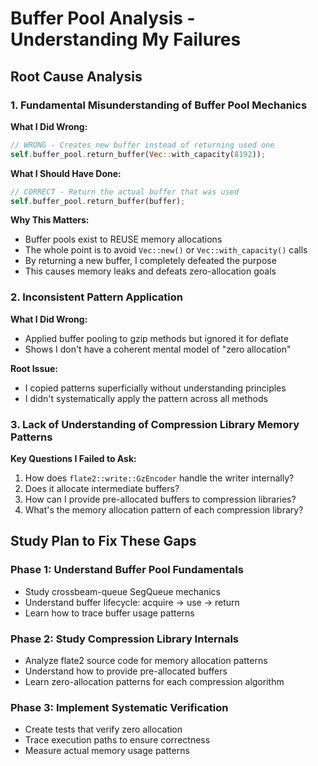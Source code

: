 # Buffer Pool Analysis - Understanding My Failures

## Root Cause Analysis

### 1. Fundamental Misunderstanding of Buffer Pool Mechanics

**What I Did Wrong:**
```rust
// WRONG - Creates new buffer instead of returning used one
self.buffer_pool.return_buffer(Vec::with_capacity(8192));
```

**What I Should Have Done:**
```rust
// CORRECT - Return the actual buffer that was used
self.buffer_pool.return_buffer(buffer);
```

**Why This Matters:**
- Buffer pools exist to REUSE memory allocations
- The whole point is to avoid `Vec::new()` or `Vec::with_capacity()` calls
- By returning a new buffer, I completely defeated the purpose
- This causes memory leaks and defeats zero-allocation goals

### 2. Inconsistent Pattern Application

**What I Did Wrong:**
- Applied buffer pooling to gzip methods but ignored it for deflate
- Shows I don't have a coherent mental model of "zero allocation"

**Root Issue:**
- I copied patterns superficially without understanding principles
- I didn't systematically apply the pattern across all methods

### 3. Lack of Understanding of Compression Library Memory Patterns

**Key Questions I Failed to Ask:**
1. How does `flate2::write::GzEncoder` handle the writer internally?
2. Does it allocate intermediate buffers?
3. How can I provide pre-allocated buffers to compression libraries?
4. What's the memory allocation pattern of each compression library?

## Study Plan to Fix These Gaps

### Phase 1: Understand Buffer Pool Fundamentals
- Study crossbeam-queue SegQueue mechanics
- Understand buffer lifecycle: acquire -> use -> return
- Learn how to trace buffer usage patterns

### Phase 2: Study Compression Library Internals
- Analyze flate2 source code for memory allocation patterns
- Understand how to provide pre-allocated buffers
- Learn zero-allocation patterns for each compression algorithm

### Phase 3: Implement Systematic Verification
- Create tests that verify zero allocation
- Trace execution paths to ensure correctness
- Measure actual memory usage patterns